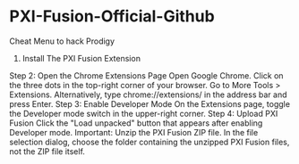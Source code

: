 # PXI-Fusion-Official-Github
Cheat Menu to hack Prodigy

1. Install The PXI Fusion Extension 



Step 2: Open the Chrome Extensions Page
Open Google Chrome.
Click on the three dots in the top-right corner of your browser.
Go to More Tools > Extensions.
Alternatively, type chrome://extensions/ in the address bar and press Enter.
Step 3: Enable Developer Mode
On the Extensions page, toggle the Developer mode switch in the upper-right corner.
Step 4: Upload PXI Fusion
Click the "Load unpacked" button that appears after enabling Developer mode.
Important: Unzip the PXI Fusion ZIP file. In the file selection dialog, choose the folder containing the unzipped PXI Fusion files, not the ZIP file itself.
